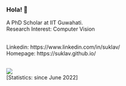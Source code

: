 ### Hola! 👋

A PhD Scholar at IIT Guwahati. <br>
Research Interest: Computer Vision


<br>
Linkedin: https://www.linkedin.com/in/suklav/ <br>
Homepage: https://suklav.github.io/ <br>

<br>

![](https://komarev.com/ghpvc/?username=suklav) 
<br>[Statistics: since June 2022]

<!--
**suklav/suklav** is a ✨ _special_ ✨ repository because its `README.md` (this file) appears on your GitHub profile.

Here are some ideas to get you started:

- 🔭 I’m currently working on ...
- 🌱 I’m currently learning ...
- 👯 I’m looking to collaborate on ...
- 🤔 I’m looking for help with ...
- 💬 Ask me about ...
- 📫 How to reach me: ...
- 😄 Pronouns: ...
- ⚡ Fun fact: ...
-->
